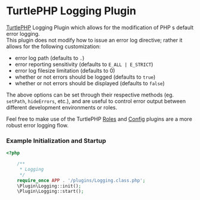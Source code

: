 TurtlePHP Logging Plugin
===

[TurtlePHP](https://github.com/onassar/TurtlePHP) Logging Plugin which allows
for the modification of PHP&nbsp;s default error logging.  
This plugin does not modify how to issue an error log directive; rather it
allows for the following customization:

 - error log path (defaults to `.`)
 - error reporting sensitivity (defaults to `E_ALL | E_STRICT`)
 - error log filesize limitation (defaults to 0)
 - whether or not errors should be logged (defaults to `true`)
 - whether or not errors should be displayed (defaults to `false`)

The above options can be set through their respective methods (eg. `setPath`,
`hideErrors`, etc.), and are useful to control error output between different
development environments or roles.

Feel free to make use of the TurtlePHP
[Roles](https://github.com/onassar/TurtlePHP-RolesPlugin) and
[Config](https://github.com/onassar/TurtlePHP-ConfigPlugin) plugins are a more
robust error logging flow.

### Example Initialization and Startup
``` php
<?php

    /**
     * Logging
     */
    require_once APP . '/plugins/Logging.class.php';
    \Plugin\Logging::init();
    \Plugin\Logging::start();

```
